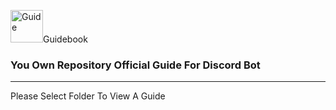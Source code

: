 <p><img src="https://media.discordapp.net/attachments/954258988013330472/957999452176662578/discord-avatar-128-713ZL.gif" alt="Guide" style="text-align: left; height: 39pt;"></img>Guidebook</p>

### You Own Repository Official Guide For Discord Bot
***

Please Select Folder To View A Guide
